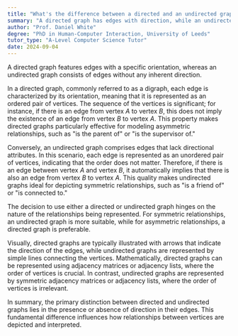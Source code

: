 ```yaml
---
title: "What's the difference between a directed and an undirected graph?"
summary: "A directed graph has edges with direction, while an undirected graph has edges without any direction."
author: "Prof. Daniel White"
degree: "PhD in Human-Computer Interaction, University of Leeds"
tutor_type: "A-Level Computer Science Tutor"
date: 2024-09-04
---
```


A directed graph features edges with a specific orientation, whereas an undirected graph consists of edges without any inherent direction.

In a directed graph, commonly referred to as a digraph, each edge is characterized by its orientation, meaning that it is represented as an ordered pair of vertices. The sequence of the vertices is significant; for instance, if there is an edge from vertex $A$ to vertex $B$, this does not imply the existence of an edge from vertex $B$ to vertex $A$. This property makes directed graphs particularly effective for modeling asymmetric relationships, such as "is the parent of" or "is the supervisor of."

Conversely, an undirected graph comprises edges that lack directional attributes. In this scenario, each edge is represented as an unordered pair of vertices, indicating that the order does not matter. Therefore, if there is an edge between vertex $A$ and vertex $B$, it automatically implies that there is also an edge from vertex $B$ to vertex $A$. This quality makes undirected graphs ideal for depicting symmetric relationships, such as "is a friend of" or "is connected to."

The decision to use either a directed or undirected graph hinges on the nature of the relationships being represented. For symmetric relationships, an undirected graph is more suitable, while for asymmetric relationships, a directed graph is preferable.

Visually, directed graphs are typically illustrated with arrows that indicate the direction of the edges, while undirected graphs are represented by simple lines connecting the vertices. Mathematically, directed graphs can be represented using adjacency matrices or adjacency lists, where the order of vertices is crucial. In contrast, undirected graphs are represented by symmetric adjacency matrices or adjacency lists, where the order of vertices is irrelevant.

In summary, the primary distinction between directed and undirected graphs lies in the presence or absence of direction in their edges. This fundamental difference influences how relationships between vertices are depicted and interpreted.
    